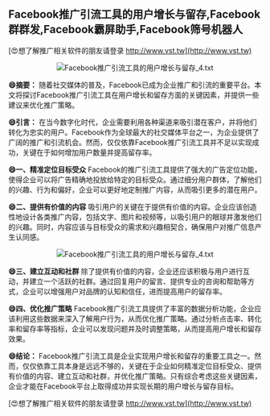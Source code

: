 ## **Facebook推广引流工具的用户增长与留存,Facebook群群发,Facebook霸屏助手,Facebook筛号机器人**

[😍想了解推广相关软件的朋友请登录 http://www.vst.tw](http://www.vst.tw)

 <center><img src="https://vst.tw/MP4/tuiguang/png/0.png" alt="Facebook推广引流工具的用户增长与留存_4.txt"></center>

**😄摘要：**
随着社交媒体的普及，Facebook已成为企业推广和引流的重要平台。本文将探讨Facebook推广引流工具在用户增长和留存方面的关键因素，并提供一些建议来优化推广策略。

**😄引言：**
在当今数字化时代，企业需要利用各种渠道来吸引潜在客户，并将他们转化为忠实的用户。Facebook作为全球最大的社交媒体平台之一，为企业提供了广阔的推广和引流机会。然而，仅仅依靠Facebook推广引流工具并不足以实现成功，关键在于如何增加用户数量并提高留存率。

**😄一、精准定位目标受众**
Facebook的推广引流工具提供了强大的广告定位功能，使得企业可以将广告精确地投放给特定的目标受众。通过细分用户群体，了解他们的兴趣、行为和偏好，企业可以更好地定制推广内容，从而吸引更多的潜在用户。

**😄二、提供有价值的内容**
吸引用户的关键在于提供有价值的内容。企业应该创造性地设计各类推广内容，包括文字、图片和视频等，以吸引用户的眼球并激发他们的兴趣。同时，内容应该与目标受众的需求和兴趣相契合，确保用户对推广信息产生认同感。

 <center><img src="https://vst.tw/MP4/tuiguang/png/2.png" alt="Facebook推广引流工具的用户增长与留存_4.txt"></center>

**😄三、建立互动和社群**
除了提供有价值的内容，企业还应该积极与用户进行互动，并建立一个活跃的社群。通过回复用户的留言、提供专业的咨询和帮助等方式，企业可以增强用户对品牌的认知和信任，进而提高用户的留存率。

**😄四、优化推广策略**
Facebook推广引流工具提供了丰富的数据分析功能，企业应该利用这些数据来深入了解用户行为，从而优化推广策略。通过分析点击率、转化率和留存率等指标，企业可以发现问题并及时调整策略，从而提高用户增长和留存效果。

**😄结论：**
Facebook推广引流工具是企业实现用户增长和留存的重要工具之一。然而，仅仅依靠工具本身是远远不够的，关键在于企业如何精准定位目标受众、提供有价值的内容、建立互动和社群，并优化推广策略。只有综合考虑这些关键因素，企业才能在Facebook平台上取得成功并实现长期的用户增长与留存目标。

[😍想了解推广相关软件的朋友请登录 http://www.vst.tw](http://www.vst.tw)



